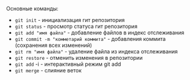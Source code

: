 Основные команды:
- `git init` - инициализация гит репозитория
- `git status` - просмотр статуса гит репозитория
- `git add "имя файла"` - добавление файлов в индекс отслеживания
- `git commit -m "комметарий коммита"` - добавления коммита (сохранения всех изменений)
- `git rm "имя файла"` - удаление файла из индекса отслеживания
- `git restore` - отменить изменения в репозитории 
- `git add` -i - интерактивный режим git add
- `git merge` - слияние веток 




